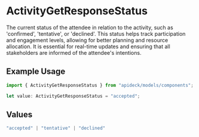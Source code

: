 # ActivityGetResponseStatus

The current status of the attendee in relation to the activity, such as 'confirmed', 'tentative', or 'declined'. This status helps track participation and engagement levels, allowing for better planning and resource allocation. It is essential for real-time updates and ensuring that all stakeholders are informed of the attendee's intentions.

## Example Usage

```typescript
import { ActivityGetResponseStatus } from "apideck/models/components";

let value: ActivityGetResponseStatus = "accepted";
```

## Values

```typescript
"accepted" | "tentative" | "declined"
```
